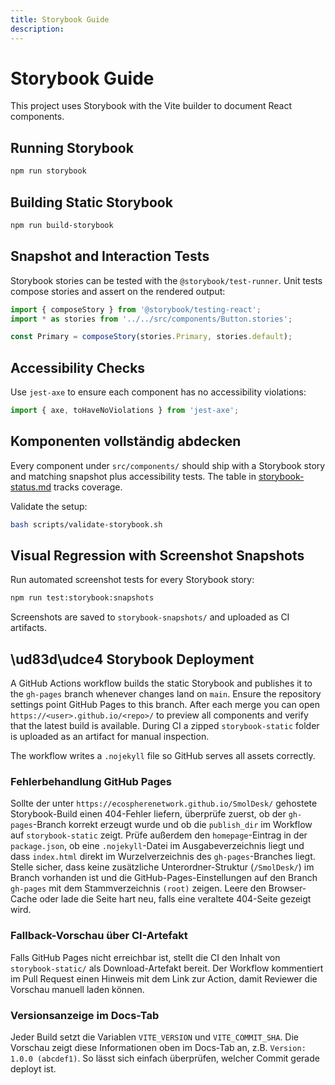 ```yaml
---
title: Storybook Guide
description: 
---
```

# Storybook Guide

This project uses Storybook with the Vite builder to document React components.

## Running Storybook

```bash
npm run storybook
```

## Building Static Storybook

```bash
npm run build-storybook
```

## Snapshot and Interaction Tests

Storybook stories can be tested with the `@storybook/test-runner`. Unit tests
compose stories and assert on the rendered output:

```ts
import { composeStory } from '@storybook/testing-react';
import * as stories from '../../src/components/Button.stories';

const Primary = composeStory(stories.Primary, stories.default);
```

## Accessibility Checks

Use `jest-axe` to ensure each component has no accessibility violations:

```ts
import { axe, toHaveNoViolations } from 'jest-axe';
```

## Komponenten vollständig abdecken

Every component under `src/components/` should ship with a Storybook story
and matching snapshot plus accessibility tests. The table in
[storybook-status.md](../components/storybook-status.md) tracks coverage.

Validate the setup:

```bash
bash scripts/validate-storybook.sh
```

## Visual Regression with Screenshot Snapshots

Run automated screenshot tests for every Storybook story:

```bash
npm run test:storybook:snapshots
```

Screenshots are saved to `storybook-snapshots/` and uploaded as CI artifacts.

## \ud83d\udce4 Storybook Deployment

A GitHub Actions workflow builds the static Storybook and publishes it to the
`gh-pages` branch whenever changes land on `main`. Ensure the repository settings point GitHub Pages to this branch. After each merge you can open
`https://<user>.github.io/<repo>/` to preview all components and verify that the
latest build is available. During CI a zipped `storybook-static` folder is uploaded as an artifact for manual inspection.


The workflow writes a `.nojekyll` file so GitHub serves all assets correctly.

### Fehlerbehandlung GitHub Pages

Sollte der unter `https://ecospherenetwork.github.io/SmolDesk/` gehostete Storybook-Build einen 404-Fehler liefern, überprüfe zuerst, ob der `gh-pages`-Branch korrekt erzeugt wurde und ob die `publish_dir` im Workflow auf `storybook-static` zeigt. Prüfe außerdem den `homepage`-Eintrag in der `package.json`, ob eine `.nojekyll`-Datei im Ausgabeverzeichnis liegt und dass `index.html` direkt im Wurzelverzeichnis des `gh-pages`-Branches liegt.
Stelle sicher, dass keine zusätzliche Unterordner-Struktur (`/SmolDesk/`) im Branch vorhanden ist und die GitHub-Pages-Einstellungen auf den Branch `gh-pages` mit dem Stammverzeichnis `(root)` zeigen. Leere den Browser-Cache oder lade die Seite hart neu, falls eine veraltete 404-Seite gezeigt wird.

### Fallback-Vorschau über CI-Artefakt

Falls GitHub Pages nicht erreichbar ist, stellt die CI den Inhalt von `storybook-static/` als Download-Artefakt bereit. Der Workflow kommentiert im Pull Request einen Hinweis mit dem Link zur Action, damit Reviewer die Vorschau manuell laden können.

### Versionsanzeige im Docs-Tab

Jeder Build setzt die Variablen `VITE_VERSION` und `VITE_COMMIT_SHA`. Die Vorschau zeigt diese Informationen oben im Docs-Tab an, z.B. `Version: 1.0.0 (abcdef1)`. So lässt sich einfach überprüfen, welcher Commit gerade deployt ist.
